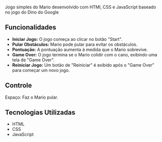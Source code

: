 Jogo simples do Mario desenvolvido com HTMl, CSS e JavaScript baseado no jogo do Dino do Google

## Funcionalidades
- **Iniciar Jogo:** O jogo começa ao clicar no botão "Start".
- **Pular Obstáculos:** Mario pode pular para evitar os obstáculos.
- **Pontuação:** A pontuação aumenta à medida que o Mario sobrevive.
- **Game Over:** O jogo termina se o Mario colidir com o cano, exibindo uma tela de "Game Over".
- **Reiniciar Jogo:** Um botão de "Reiniciar" é exibido após o "Game Over" para começar um novo jogo.

## Controle
Espaço: Faz o Mario pular.

## Tecnologias Utilizadas
- HTML
- CSS
- JavaScript
